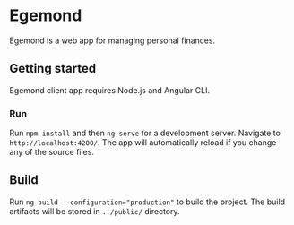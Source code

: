 # Egemond
Egemond is a web app for managing personal finances.

## Getting started
Egemond client app requires Node.js and Angular CLI.

### Run
Run `npm install` and then `ng serve` for a development server. Navigate to `http://localhost:4200/`. The app will automatically reload if you change any of the source files.

## Build
Run `ng build --configuration="production"` to build the project. The build artifacts will be stored in `../public/` directory.
